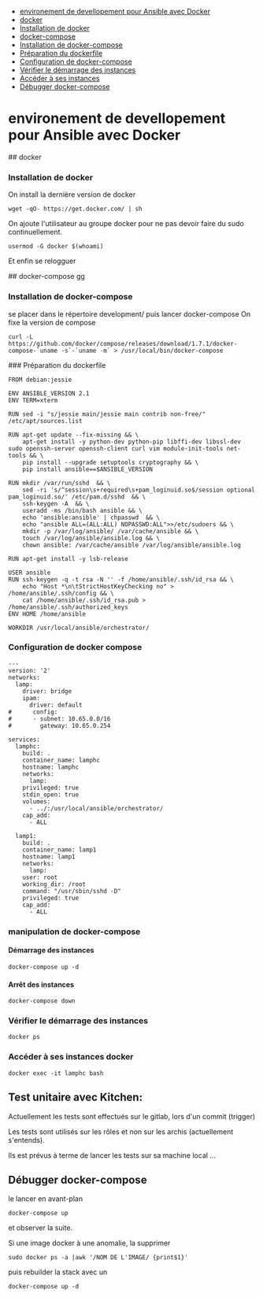 * [environement de devellopement pour Ansible avec Docker](#environement-de-devellopement-pour-Ansible-avec-Docker)
* [docker](#docker)
* [Installation de docker](#Installation-de-docker)
* [docker-compose](#docker-compose)
* [Installation de docker-compose](#Installation-de-docker-compose)
* [Préparation du dockerfile](#Préparation-du-dockerfile)
* [Configuration de docker-compose](#Configuration-de-docker-compose)
* [Vérifier le démarrage des instances](#Vérifier-le-démarrage-des-instances)
* [Accéder à ses instances](#Accéder-à-ses-instances)
* [Débugger docker-compose](#Débugger-docker-compose)

# environement de devellopement pour Ansible avec Docker


## docker

### Installation de docker

On install la dernière version de docker

```
wget -qO- https://get.docker.com/ | sh

```

On ajoute l'utilisateur au groupe docker pour ne pas devoir faire du sudo continuellement.

```
usermod -G docker $(whoami)
```

Et enfin se relogguer

## docker-compose
gg

### Installation de docker-compose

se placer dans le répertoire development/ puis lancer docker-compose
On fixe la version de compose
```
curl -L https://github.com/docker/compose/releases/download/1.7.1/docker-compose-`uname -s`-`uname -m` > /usr/local/bin/docker-compose
```
### Préparation du dockerfile

```
FROM debian:jessie

ENV ANSIBLE_VERSION 2.1
ENV TERM=xterm

RUN sed -i "s/jessie main/jessie main contrib non-free/" /etc/apt/sources.list

RUN apt-get update --fix-missing && \
    apt-get install -y python-dev python-pip libffi-dev libssl-dev sudo openssh-server openssh-client curl vim module-init-tools net-tools && \
    pip install --upgrade setuptools cryptography && \
    pip install ansible==$ANSIBLE_VERSION

RUN mkdir /var/run/sshd  && \
    sed -ri 's/^session\s+required\s+pam_loginuid.so$/session optional pam_loginuid.so/' /etc/pam.d/sshd  && \
    ssh-keygen -A  && \
    useradd -ms /bin/bash ansible && \
    echo 'ansible:ansible' | chpasswd  && \
    echo "ansible ALL=(ALL:ALL) NOPASSWD:ALL">>/etc/sudoers && \
    mkdir -p /var/log/ansible/ /var/cache/ansible && \
    touch /var/log/ansible/ansible.log && \
    chown ansible: /var/cache/ansible /var/log/ansible/ansible.log

RUN apt-get install -y lsb-release

USER ansible
RUN ssh-keygen -q -t rsa -N '' -f /home/ansible/.ssh/id_rsa && \
    echo "Host *\n\tStrictHostKeyChecking no" > /home/ansible/.ssh/config && \
    cat /home/ansible/.ssh/id_rsa.pub > /home/ansible/.ssh/authorized_keys
ENV HOME /home/ansible

WORKDIR /usr/local/ansible/orchestrator/
```

### Configuration de docker compose
```
---
version: '2'
networks:
  lamp:
    driver: bridge
    ipam:
      driver: default
#      config:
#      - subnet: 10.65.0.0/16
#        gateway: 10.65.0.254

services:
  lamphc:
    build: .
    container_name: lamphc
    hostname: lamphc
    networks:
      lamp:
    privileged: true
    stdin_open: true
    volumes:
      - ../:/usr/local/ansible/orchestrator/
    cap_add:
      - ALL

  lamp1:
    build: .
    container_name: lamp1
    hostname: lamp1
    networks:
      lamp:
    user: root
    working_dir: /root
    command: "/usr/sbin/sshd -D"
    privileged: true
    cap_add:
      - ALL
```

### manipulation de docker-compose

#### Démarrage des instances

```
docker-compose up -d 
```

#### Arrêt des instances

```
docker-compose down
```

### Vérifier le démarrage des instances

```
docker ps
```

### Accéder à ses instances docker

```
docker exec -it lamphc bash
```

## Test unitaire avec Kitchen:

Actuellement les tests sont effectués sur le gitlab, lors d'un commit (trigger) 

Les tests sont utilisés sur les rôles et non sur les archis (actuellement s'entends).

Ils est prévus à terme de lancer les tests sur sa machine local ...

## Débugger docker-compose

le lancer en avant-plan 
```
docker-compose up
```
et observer la suite.

Si une image docker à une anomalie, la supprimer 

```
sudo docker ps -a |awk '/NOM DE L'IMAGE/ {print$1}'
```
puis rebuilder la stack avec un 

```
docker-compose up -d
```



